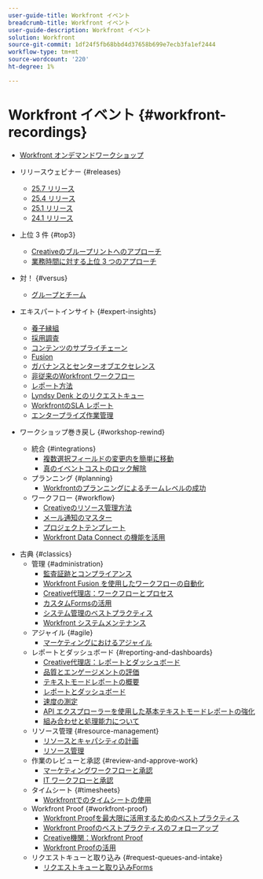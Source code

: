 ```yaml
---
user-guide-title: Workfront イベント
breadcrumb-title: Workfront イベント
user-guide-description: Workfront イベント
solution: Workfront
source-git-commit: 1df24f5fb68bbd4d37658b699e7ecb3fa1ef2444
workflow-type: tm+mt
source-wordcount: '220'
ht-degree: 1%

---
```



# Workfront イベント {#workfront-recordings}

+ [Workfront オンデマンドワークショップ](overview.md)

+ リリースウェビナー {#releases}
   + [25.7 リリース](releases/25-7-release-webinar.md)
   + [25.4 リリース](releases/25-4-release-webinar.md)
   + [25.1 リリース](releases/25-1-release-webinar.md)
   + [24.1 リリース](releases/24-1-release-webinar.md)
+ 上位 3 件 {#top3}
   + [Creativeのブループリントへのアプローチ](top3/blueprints.md)
   + [業務時間に対する上位 3 つのアプローチ](top3/office-hours.md)
+ 対！ {#versus}
   + [グループとチーム](versus/groups-vs-teams.md)
+ エキスパートインサイト {#expert-insights}
   + [養子縁組](expert-insights/adoption.md)
   + [採用調査](expert-insights/adoption-surveys.md)
   + [コンテンツのサプライチェーン](expert-insights/content-supply-chain.md)
   + [Fusion](expert-insights/fusion.md)
   + [ガバナンスとセンターオブエクセレンス](expert-insights/centers-of-excellence.md)
   + [非従来のWorkfront ワークフロー](expert-insights/non-traditional-workfront-workflows.md)
   + [レポート方法](expert-insights/reporting-practices.md)
   + [Lyndsy Denk とのリクエストキュー](expert-insights/request-queues.md)
   + [WorkfrontのSLA レポート](expert-insights/sla-reporting.md)
   + [エンタープライズ作業管理](expert-insights/enterprise-work-management.md)
+ ワークショップ巻き戻し {#workshop-rewind}
   + 統合 {#integrations}
      + [複数選択フィールドの変更内を簡単に移動](workshop-rewind/integrations/mulit-select-fields.md)
      + [真のイベントコストのロック解除](workshop-rewind/integrations/event-costs.md)
   + プランニング {#planning}
      + [Workfrontのプランニングによるチームレベルの成功](workshop-rewind/planning/team-success-workfront-planning.md)
   + ワークフロー {#workflow}
      + [Creativeのリソース管理方法](classics/creative-ways-of-managing-resources.md)
      + [メール通知のマスター](workshop-rewind/workflow/email-notifications.md)
      + [プロジェクトテンプレート](workshop-rewind/workflow/project-templates.md)
      + [Workfront Data Connect の機能を活用](workshop-rewind/workflow/data-connect.md)

<!--  + Planning {#planning}
  + Integrations {#integrations}
-->

+ 古典 {#classics}
   + 管理 {#administration}
      + [監査証跡とコンプライアンス](user-groups/audit-trails-and-compliance.md)
      + [Workfront Fusion を使用したワークフローの自動化](user-groups/automating-workflows-with-workfront-fusion.md)
      + [Creative代理店：ワークフローとプロセス](user-groups/creative-agencies-workflows-and-process.md)
      + [カスタムFormsの活用](user-groups/leveraging-custom-forms.md)
      + [システム管理のベストプラクティス](user-groups/system-admin-best-practices.md)
      + [Workfront システムメンテナンス](user-groups/workfront-system-maintenance.md)
   + アジャイル {#agile}
      + [マーケティングにおけるアジャイル](user-groups/agile-in-marketing.md)
   + レポートとダッシュボード {#reporting-and-dashboards}
      + [Creative代理店：レポートとダッシュボード](user-groups/creative-agencies-reporting-and-dashboards.md)
      + [品質とエンゲージメントの評価](classics/gauging-quality-and-engagement.md)
      + [テキストモードレポートの概要](classics/introduction-to-text-mode-reporting.md)
      + [レポートとダッシュボード](user-groups/reporting-and-dashboards.md)
      + [速度の測定](classics/measuring-velocity.md)
      + [API エクスプローラーを使用した基本テキストモードレポートの強化](classics/supercharge-basic-text-mode-reporting-using-the-api-explorer.md)
      + [組み合わせと処理能力について](classics/understanding-mix-and-capacity.md)
   + リソース管理 {#resource-management}
      + [リソースとキャパシティの計画](user-groups/resource-and-capacity-planning.md)
      + [リソース管理](user-groups/resource-management.md)
   + 作業のレビューと承認 {#review-and-approve-work}
      + [マーケティングワークフローと承認](user-groups/marketing-workflows-and-approvals.md)
      + [IT ワークフローと承認](user-groups/it-workflows-and-approvals.md)
   + タイムシート {#timesheets}
      + [Workfrontでのタイムシートの使用](user-groups/utilizing-timesheets-in-workfront.md)
   + Workfront Proof {#workfront-proof}
      + [Workfront Proofを最大限に活用するためのベストプラクティス](classics/best-practices-to-maximize-workfront-proof.md)
      + [Workfront Proofのベストプラクティスのフォローアップ](classics/follow-up-to-workfront-proof-best-practices.md)
      + [Creative機関：Workfront Proof](user-groups/creative-agencies-workfront-proof.md)
      + [Workfront Proofの活用](user-groups/leveraging-workfront-proof.md)
   + リクエストキューと取り込み {#request-queues-and-intake}
      + [リクエストキューと取り込みForms](user-groups/request-queues-and-intake-forms.md)



